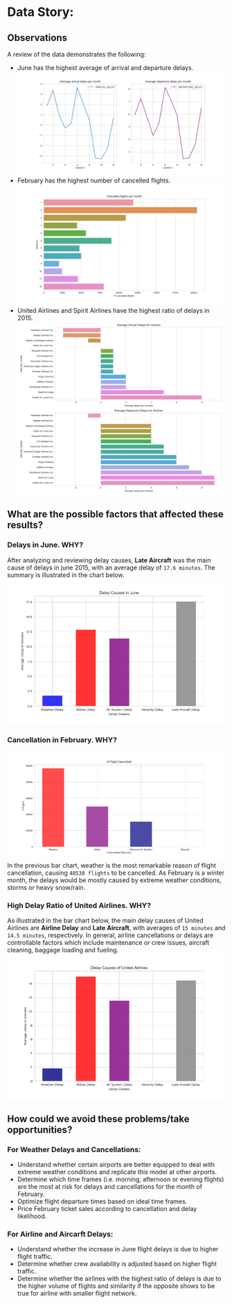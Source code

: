 # Data Story:

## Observations

A review of the data demonstrates the following:
* June has the highest average of arrival and departure delays.
![Months delays](../Charts/months_delays.png)
* February has the highest number of cancelled flights.
![Cancelled Flights](../Charts/months_cancellations.png)
* United Airlines and Spirit Airlines have the highest ratio of delays in 2015.
![Airlines Delays](../Charts/airlines_delay.png)

## What are the possible factors that affected these results?

### Delays in June. WHY?
After analyzing and reviewing delay causes, **Late Aircraft** was the main cause of delays in june 2015, with an average delay of `17.6 minutes`. The summary is illustrated in the chart below.
![June Delays](../Charts/june_delay_reasons.png)

### Cancellation in February. WHY?
![Cancellation Reasons](../Charts/cancellation_reasons.png)
In the previous bar chart, weather is the most remarkable reason of flight cancellation, causing `48538 flights` to be cancelled. As February is a winter month, the delays would be mostly caused by extreme weather conditions,  storms or heavy snow/rain.

### High Delay Ratio of United Airlines. WHY?
As illustrated in the bar chart below, the main delay causes of United Airlines are **Airline Delay** and **Late Aircraft**, with averages of `15 minutes` and `14.5 minutes`, respectively. In general, airline cancellations or delays are controllable factors which include  maintenance or crew issues, aircraft cleaning, baggage loading and fueling.
![United Cancellation Reasons](../Charts/united_delay_reasons.png)

## How could we avoid these problems/take opportunities?

### For Weather Delays and Cancellations:
* Understand whether certain airports are better equipped to deal with extreme weather conditions and replicate this model at other airports.
* Determine which time frames (i.e. morning, afternoon or evening flights) are the most at risk for delays and cancellations for the month of February.
* Optimize flight departure times based on ideal time frames.
* Price February ticket sales according to cancellation and delay likelihood.

### For Airline and Aircarft Delays:
* Understand whether the increase in June flight delays is due to higher flight traffic.
* Determine whether crew availability is adjusted based on higher flight traffic. 
* Determine whether the airlines with the highest ratio of delays is due to the higher volume of flights and similarity if the opposite shows to be true for airline with smaller flight network.
